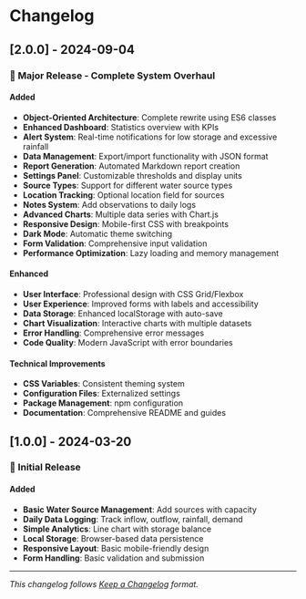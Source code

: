 # Changelog

## [2.0.0] - 2024-09-04

### 🎉 Major Release - Complete System Overhaul

#### Added
- **Object-Oriented Architecture**: Complete rewrite using ES6 classes
- **Enhanced Dashboard**: Statistics overview with KPIs
- **Alert System**: Real-time notifications for low storage and excessive rainfall
- **Data Management**: Export/import functionality with JSON format
- **Report Generation**: Automated Markdown report creation
- **Settings Panel**: Customizable thresholds and display units
- **Source Types**: Support for different water source types
- **Location Tracking**: Optional location field for sources
- **Notes System**: Add observations to daily logs
- **Advanced Charts**: Multiple data series with Chart.js
- **Responsive Design**: Mobile-first CSS with breakpoints
- **Dark Mode**: Automatic theme switching
- **Form Validation**: Comprehensive input validation
- **Performance Optimization**: Lazy loading and memory management

#### Enhanced
- **User Interface**: Professional design with CSS Grid/Flexbox
- **User Experience**: Improved forms with labels and accessibility
- **Data Storage**: Enhanced localStorage with auto-save
- **Chart Visualization**: Interactive charts with multiple datasets
- **Error Handling**: Comprehensive error messages
- **Code Quality**: Modern JavaScript with error boundaries

#### Technical Improvements
- **CSS Variables**: Consistent theming system
- **Configuration Files**: Externalized settings
- **Package Management**: npm configuration
- **Documentation**: Comprehensive README and guides

## [1.0.0] - 2024-03-20

### 🚀 Initial Release

#### Added
- **Basic Water Source Management**: Add sources with capacity
- **Daily Data Logging**: Track inflow, outflow, rainfall, demand
- **Simple Analytics**: Line chart with storage balance
- **Local Storage**: Browser-based data persistence
- **Responsive Layout**: Basic mobile-friendly design
- **Form Handling**: Basic validation and submission

---

*This changelog follows [Keep a Changelog](https://keepachangelog.com/) format.*